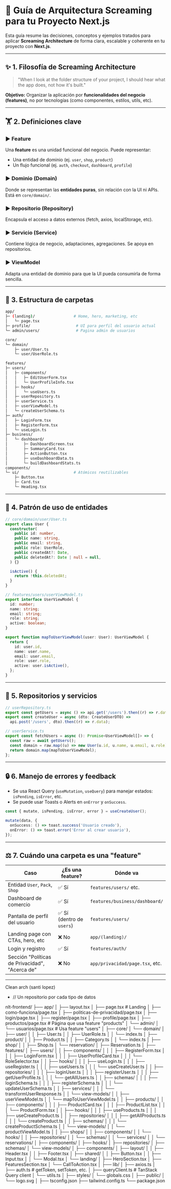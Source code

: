 # 🧭 Guía de Arquitectura Screaming para tu Proyecto Next.js

Esta guía resume las decisiones, conceptos y ejemplos tratados para aplicar **Screaming Architecture** de forma clara, escalable y coherente en tu proyecto con **Next.js**.

---

## ✨ 1. Filosofía de Screaming Architecture

> "When I look at the folder structure of your project, I should hear what the app does, not how it's built."

**Objetivo:** Organizar la aplicación por **funcionalidades del negocio (features)**, no por tecnologías (como componentes, estilos, utils, etc).

---

## 🏋️ 2. Definiciones clave

### ▶ Feature

Una **feature** es una unidad funcional del negocio. Puede representar:

- Una entidad de dominio (ej. `user`, `shop`, `product`)
- Un flujo funcional (ej. `auth`, `checkout`, `dashboard`, `profile`)

### ▶ Dominio (Domain)

Donde se representan las **entidades puras**, sin relación con la UI ni APIs. Está en `core/domain/`.

### ▶ Repositorio (Repository)

Encapsula el acceso a datos externos (fetch, axios, localStorage, etc).

### ▶ Servicio (Service)

Contiene lógica de negocio, adaptaciones, agregaciones. Se apoya en repositorios.

### ▶ ViewModel

Adapta una entidad de dominio para que la UI pueda consumirla de forma sencilla.

---

## 📂 3. Estructura de carpetas

```bash
app/
├─ (landing)/                 # Home, hero, marketing, etc
│   └─ page.tsx
├─ profile/                    # UI para perfil del usuario actual
└─ admin/users/                # Pagina admin de usuarios

core/
└─ domain/
    ├─ user/User.ts
    └─ user/UserRole.ts

features/
├─ users/
│   ├─ components/
│   │   ├─ EditUserForm.tsx
│   │   └─ UserProfileInfo.tsx
│   ├─ hooks/
│   │   └─ useUsers.ts
│   ├─ userRepository.ts
│   ├─ userService.ts
│   ├─ userViewModel.ts
│   └─ createUserSchema.ts
├─ auth/
│   ├─ LoginForm.tsx
│   ├─ RegisterForm.tsx
│   └─ useLogin.ts
├─ business/
│   └─ dashboard/
│       ├─ DashboardScreen.tsx
│       ├─ SummaryCard.tsx
│       ├─ ActionButton.tsx
│       ├─ useDashboardData.ts
│       └─ buildDashboardStats.ts
components/
└─ ui/                        # Atómicos reutilizables
    ├─ Button.tsx
    ├─ Card.tsx
    └─ Heading.tsx
```

---

## 🧵 4. Patrón de uso de entidades

```ts
// core/domain/user/User.ts
export class User {
  constructor(
    public id: number,
    public name: string,
    public email: string,
    public role: UserRole,
    public createdAt?: Date,
    public deletedAt?: Date | null = null,
  ) {}

  isActive() {
    return !this.deletedAt;
  }
}
```

```ts
// features/users/userViewModel.ts
export interface UserViewModel {
  id: number;
  name: string;
  email: string;
  role: string;
  active: boolean;
}

export function mapToUserViewModel(user: User): UserViewModel {
  return {
    id: user.id,
    name: user.name,
    email: user.email,
    role: user.role,
    active: user.isActive(),
  };
}
```

---

## 🔐 5. Repositorios y servicios

```ts
// userRepository.ts
export const getUsers = async () => api.get('/users').then((r) => r.data);
export const createUser = async (dto: CreateUserDTO) =>
  api.post('/users', dto).then((r) => r.data);
```

```ts
// userService.ts
export const fetchUsers = async (): Promise<UserViewModel[]> => {
  const raw = await getUsers();
  const domain = raw.map((u) => new User(u.id, u.name, u.email, u.role));
  return domain.map(mapToUserViewModel);
};
```

---

## 🔒 6. Manejo de errores y feedback

- Se usa React Query (`useMutation`, `useQuery`) para manejar estados: `isPending`, `isError`, etc.
- Se puede usar Toasts o Alerts en `onError` y `onSuccess`.

```ts
const { mutate, isPending, isError, error } = useCreateUser();

mutate(data, {
  onSuccess: () => toast.success('Usuario creado'),
  onError: () => toast.error('Error al crear usuario'),
});
```

---

## ⚖️ 7. Cuándo una carpeta es una "feature"

| Caso                                           | ¿Es una feature?          | Dónde va                        |
| ---------------------------------------------- | ------------------------- | ------------------------------- |
| Entidad `User`, `Pack`, `Shop`                 | ✅ Sí                     | `features/users/` etc.          |
| Dashboard de comercio                          | ✅ Sí                     | `features/business/dashboard/`  |
| Pantalla de perfil del usuario                 | ✅ Sí (dentro de `users`) | `features/users/`               |
| Landing page con CTAs, hero, etc               | ❌ No                     | `app/(landing)/`                |
| Login y registro                               | ✅ Sí                     | `features/auth/`                |
| Sección "Políticas de Privacidad", "Acerca de" | ❌ No                     | `app/privacidad/page.tsx`, etc. |

---

Clean arch (santi lopez)

- // Un repositorio por cada tipo de datos

nlt-frontend/
├── app/
│ ├── layout.tsx
│ ├── page.tsx # Landing
│ ├── como-funciona/page.tsx
│ ├── politicas-de-privacidad/page.tsx
│ ├── login/page.tsx
│ ├── register/page.tsx
│ ├── profile/page.tsx
│ ├── productos/page.tsx # Página que usa feature "products"
│ └── admin/
│ └── usuarios/page.tsx # Usa feature "users"
│
├── core/
│ └── domain/
│ ├── user/
│ │ ├── User.ts
│ │ ├── UserRole.ts
│ │ └── index.ts
│ ├── product/
│ │ ├── Product.ts
│ │ ├── Category.ts
│ │ └── index.ts
│ ├── shop/
│ │ ├── Shop.ts
│ └── reservation/
│ ├── Reservation.ts
│
├── features/
│ ├── users/
│ │ ├── components/
│ │ │ ├── RegisterForm.tsx
│ │ │ ├── LoginForm.tsx
│ │ │ ├── UserProfileCard.tsx
│ │ │ └── RoleSelector.tsx
│ │ ├── hooks/
│ │ │ ├── useLogin.ts
│ │ │ ├── useRegister.ts
│ │ │ ├── useUsers.ts
│ │ │ └── useCreateUser.ts
│ │ ├── repositories/
│ │ │ ├── loginUser.ts
│ │ │ ├── registerUser.ts
│ │ │ ├── getUserProfile.ts
│ │ │ └── getAllUsers.ts
│ │ ├── schemas/
│ │ │ ├── loginSchema.ts
│ │ │ ├── registerSchema.ts
│ │ │ └── updateUserSchema.ts
│ │ ├── services/
│ │ │ └── transformUserResponse.ts
│ │ └── view-models/
│ │ ├── userViewModel.ts
│ │ └── mapToUserViewModel.ts
│
│ ├── products/
│ │ ├── components/
│ │ │ ├── ProductCard.tsx
│ │ │ ├── ProductList.tsx
│ │ │ └── ProductForm.tsx
│ │ ├── hooks/
│ │ │ ├── useProducts.ts
│ │ │ ├── useCreateProduct.ts
│ │ ├── repositories/
│ │ │ ├── getAllProducts.ts
│ │ │ └── createProduct.ts
│ │ ├── schemas/
│ │ │ └── createProductSchema.ts
│ │ └── view-models/
│ │ └── productViewModel.ts
│
│ ├── shops/
│ │ ├── components/
│ │ └── hooks/
│ │ ├── repositories/
│ │ └── schemas/
│ │ └── services/
│
│ └── reservations/
│ ├── components/
│ ├── hooks/
│ ├── repositories/
│ ├── schemas/
│ └── view-models/
│
├── components/
│ ├── layout/
│ │ ├── Header.tsx
│ │ ├── Footer.tsx
│ ├── shared/
│ │ ├── Button.tsx
│ │ ├── Input.tsx
│ │ └── Modal.tsx
│ └── landing/
│ ├── HeroSection.tsx
│ ├── FeaturesSection.tsx
│ └── CallToAction.tsx
│
├── lib/
│ ├── axios.ts
│ ├── auth.ts # getToken, setToken, etc.
│ ├── queryClient.ts # TanStack Query client
│ └── utils.ts
│
├── styles/
│ └── globals.css
│
├── public/
│ └── logo.svg
│
├── tsconfig.json
├── tailwind.config.ts
└── package.json
